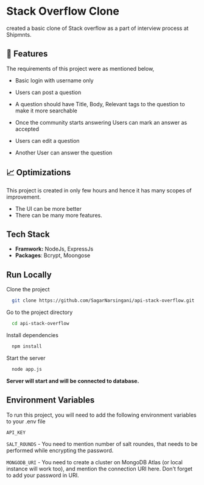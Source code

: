 
# Stack Overflow Clone

created a basic clone of Stack overflow as a part of interview process at Shipmnts.



## 🚀 Features

The requirements of this project were as mentioned below,

- Basic login with username only
- Users can post a question
- A question should have Title, Body, Relevant tags to the question to make it more searchable
- Once the community starts answering Users can mark an answer as accepted
- Users can edit a question

- Another User can answer the question

## 📈 Optimizations

This project is created in only few hours and hence it has many scopes of improvement. 

- The UI can be more better
- There can be many more features. 
## Tech Stack

- **Framwork:** NodeJs, ExpressJs
- **Packages**: Bcrypt, Moongose



## Run Locally

Clone the project

```bash
  git clone https://github.com/SagarNarsingani/api-stack-overflow.git
```

Go to the project directory

```bash
  cd api-stack-overflow
```

Install dependencies

```bash
  npm install
```

Start the server

```bash
  node app.js
```

**Server will start and will be connected to database.**

## Environment Variables

To run this project, you will need to add the following environment variables to your .env file

`API_KEY`

`SALT_ROUNDS` - You need to mention number of salt roundes, that needs to be performed while encrypting the password.

`MONGODB_URI` - You need to create a cluster on MongoDB Atlas (or local instance will work too), and mention the connection URI here. Don't forget to add your password in URI.

